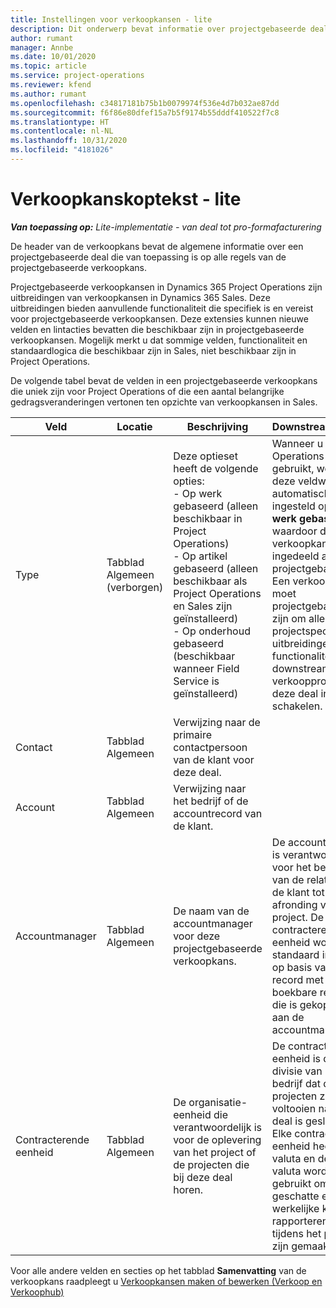 ```yaml
---
title: Instellingen voor verkoopkansen - lite
description: Dit onderwerp bevat informatie over projectgebaseerde deals en projectgebaseerde verkoopkansregels.
author: rumant
manager: Annbe
ms.date: 10/01/2020
ms.topic: article
ms.service: project-operations
ms.reviewer: kfend
ms.author: rumant
ms.openlocfilehash: c34817181b75b1b0079974f536e4d7b032ae87dd
ms.sourcegitcommit: f6f86e80dfef15a7b5f9174b55dddf410522f7c8
ms.translationtype: HT
ms.contentlocale: nl-NL
ms.lasthandoff: 10/31/2020
ms.locfileid: "4181026"
---
```

# <a name="opportunity-header---lite"></a>Verkoopkanskoptekst - lite

_**Van toepassing op:** Lite-implementatie - van deal tot pro-formafacturering_

De header van de verkoopkans bevat de algemene informatie over een projectgebaseerde deal die van toepassing is op alle regels van de projectgebaseerde verkoopkans.

Projectgebaseerde verkoopkansen in Dynamics 365 Project Operations zijn uitbreidingen van verkoopkansen in Dynamics 365 Sales. Deze uitbreidingen bieden aanvullende functionaliteit die specifiek is en vereist voor projectgebaseerde verkoopkansen. Deze extensies kunnen nieuwe velden en lintacties bevatten die beschikbaar zijn in projectgebaseerde verkoopkansen. Mogelijk merkt u dat sommige velden, functionaliteit en standaardlogica die beschikbaar zijn in Sales, niet beschikbaar zijn in Project Operations.

De volgende tabel bevat de velden in een projectgebaseerde verkoopkans die uniek zijn voor Project Operations of die een aantal belangrijke gedragsveranderingen vertonen ten opzichte van verkoopkansen in Sales.

| **Veld** | **Locatie** | **Beschrijving** | **Downstreamimpact** |
| --- | --- | --- | --- |
| Type | Tabblad Algemeen (verborgen) | Deze optieset heeft de volgende opties:</br>- Op werk gebaseerd (alleen beschikbaar in Project Operations)</br>- Op artikel gebaseerd (alleen beschikbaar als Project Operations en Sales zijn geïnstalleerd)</br>- Op onderhoud gebaseerd (beschikbaar wanneer Field Service is geïnstalleerd) | Wanneer u Project Operations gebruikt, wordt deze veldwaarde automatisch ingesteld op **Op werk gebaseerd** waardoor de verkoopkans wordt ingedeeld als projectgebaseerd. Een verkoopkans moet projectgebaseerd zijn om alle projectspecifieke uitbreidingen en functionaliteit in het downstream-verkoopproces voor deze deal in te schakelen. |
| Contact | Tabblad Algemeen | Verwijzing naar de primaire contactpersoon van de klant voor deze deal. | |
| Account | Tabblad Algemeen | Verwijzing naar het bedrijf of de accountrecord van de klant. | |
| Accountmanager | Tabblad Algemeen | De naam van de accountmanager voor deze projectgebaseerde verkoopkans. | De accountmanager is verantwoordelijk voor het beheren van de relatie met de klant tot aan de afronding van dit project. De contracterende eenheid wordt standaard ingesteld op basis van de record met boekbare resources die is gekoppeld aan de accountmanager. |
| Contracterende eenheid | Tabblad Algemeen | De organisatie-eenheid die verantwoordelijk is voor de oplevering van het project of de projecten die bij deze deal horen. | De contracterende eenheid is de divisie van het bedrijf dat de projecten zal voltooien nadat de deal is gesloten. Elke contracterende eenheid heeft een valuta en deze valuta wordt gebruikt om de geschatte en werkelijke kosten te rapporteren die tijdens het project zijn gemaakt. |

Voor alle andere velden en secties op het tabblad **Samenvatting** van de verkoopkans raadpleegt u [Verkoopkansen maken of bewerken (Verkoop en Verkoophub)](https://docs.microsoft.com/dynamics365/sales-enterprise/create-edit-opportunity-sales)
